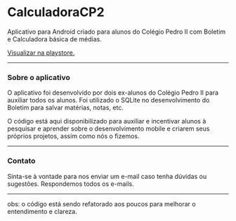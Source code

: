 # CalculadoraCP2
Aplicativo para Android criado para alunos do Colégio Pedro II com Boletim e Calculadora básica de médias.

<a href="https://play.google.com/store/apps/details?id=com.testemedia.mediacp2">Visualizar na playstore.</a>
<hr>
<h3>Sobre o aplicativo</h3>
O aplicativo foi desenvolvido por dois ex-alunos do Colégio Pedro II para auxiliar todos os alunos.
Foi utilizado o SQLite no desenvolvimento do Boletim para salvar matérias, notas, etc.

O código está aqui disponibilizado para auxiliar e incentivar alunos à pesquisar e aprender sobre o desenvolvimento
mobile e criarem seus próprios projetos, assim como nós o fizemos.
<hr>
<h3>Contato</h3>
Sinta-se à vontade para nos enviar um e-mail caso tenha dúvidas ou sugestões. Respondemos todos os e-mails.

<hr>
obs: o código está sendo refatorado aos poucos para melhorar o entendimento e clareza.
